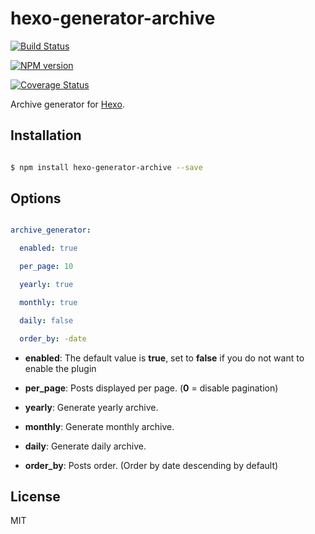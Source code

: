 # hexo-generator-archive

[![Build Status](https://travis-ci.org/hexojs/hexo-generator-archive.svg?branch=master)](https://travis-ci.org/hexojs/hexo-generator-archive)
[![NPM version](https://badge.fury.io/js/hexo-generator-archive.svg)](https://www.npmjs.com/package/hexo-generator-archive)
[![Coverage Status](https://img.shields.io/coveralls/hexojs/hexo-generator-archive.svg)](https://coveralls.io/r/hexojs/hexo-generator-archive?branch=master)

Archive generator for [Hexo].

## Installation

``` bash
$ npm install hexo-generator-archive --save
```

## Options

``` yaml
archive_generator:
  enabled: true
  per_page: 10
  yearly: true
  monthly: true
  daily: false
  order_by: -date
```

- **enabled**: The default value is **true**, set to **false** if you do not want to enable the plugin
- **per_page**: Posts displayed per page. (**0** = disable pagination)
- **yearly**: Generate yearly archive.
- **monthly**: Generate monthly archive.
- **daily**: Generate daily archive.
- **order_by**: Posts order. (Order by date descending by default)

## License

MIT

[Hexo]: http://hexo.io/
